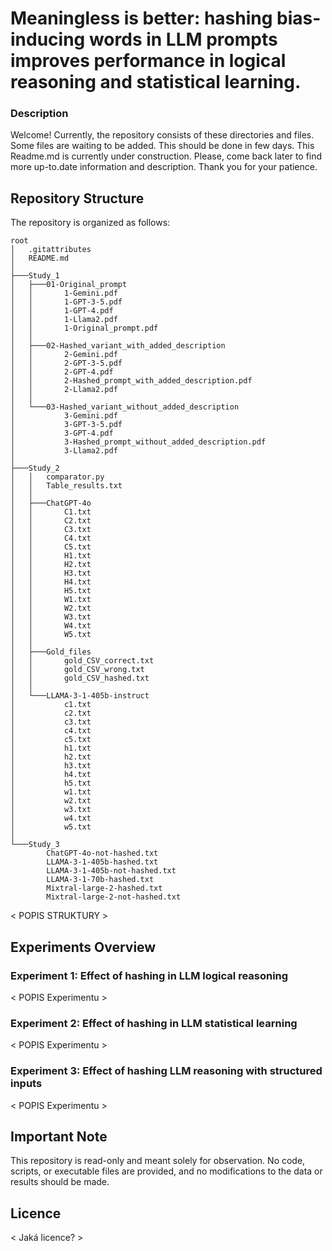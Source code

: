 # Meaningless is better: hashing bias-inducing words in LLM prompts improves performance in logical reasoning and statistical learning.
### Description
Welcome! Currently, the repository consists of these directories and files. Some files are waiting to be added. This should be done in few days.
This Readme.md is currently under construction. Please, come back later to find more up-to.date information and description. Thank you for your patience.
## Repository Structure
The repository is organized as follows:
```
root
│   .gitattributes
│   README.md
│
├───Study_1
│   ├───01-Original_prompt
│   │       1-Gemini.pdf
│   │       1-GPT-3-5.pdf
│   │       1-GPT-4.pdf
│   │       1-Llama2.pdf
│   │       1-Original_prompt.pdf
│   │
│   ├───02-Hashed_variant_with_added_description
│   │       2-Gemini.pdf
│   │       2-GPT-3-5.pdf
│   │       2-GPT-4.pdf
│   │       2-Hashed_prompt_with_added_description.pdf
│   │       2-Llama2.pdf
│   │
│   └───03-Hashed_variant_without_added_description
│           3-Gemini.pdf
│           3-GPT-3-5.pdf
│           3-GPT-4.pdf
│           3-Hashed_prompt_without_added_description.pdf
│           3-Llama2.pdf
│
├───Study_2
│   │   comparator.py
│   │   Table_results.txt
│   │
│   ├───ChatGPT-4o
│   │       C1.txt
│   │       C2.txt
│   │       C3.txt
│   │       C4.txt
│   │       C5.txt
│   │       H1.txt
│   │       H2.txt
│   │       H3.txt
│   │       H4.txt
│   │       H5.txt
│   │       W1.txt
│   │       W2.txt
│   │       W3.txt
│   │       W4.txt
│   │       W5.txt
│   │
│   ├───Gold_files
│   │       gold_CSV_correct.txt
│   │       gold_CSV_wrong.txt
│   │       gold_CSV_hashed.txt
│   │
│   └───LLAMA-3-1-405b-instruct
│           c1.txt
│           c2.txt
│           c3.txt
│           c4.txt
│           c5.txt
│           h1.txt
│           h2.txt
│           h3.txt
│           h4.txt
│           h5.txt
│           w1.txt
│           w2.txt
│           w3.txt
│           w4.txt
│           w5.txt
│
└───Study_3
        ChatGPT-4o-not-hashed.txt
        LLAMA-3-1-405b-hashed.txt
        LLAMA-3-1-405b-not-hashed.txt
        LLAMA-3-1-70b-hashed.txt
        Mixtral-large-2-hashed.txt
        Mixtral-large-2-not-hashed.txt
```
< POPIS STRUKTURY >
## Experiments Overview
### Experiment 1: Effect of hashing in LLM logical reasoning
< POPIS Experimentu >
### Experiment 2: Effect of hashing in LLM statistical learning 
< POPIS Experimentu >
### Experiment 3: Effect of hashing LLM reasoning with structured inputs
< POPIS Experimentu >
## Important Note
This repository is read-only and meant solely for observation. No code, scripts, or executable files are provided, and no modifications to the data or results should be made.
## Licence
< Jaká licence? >

